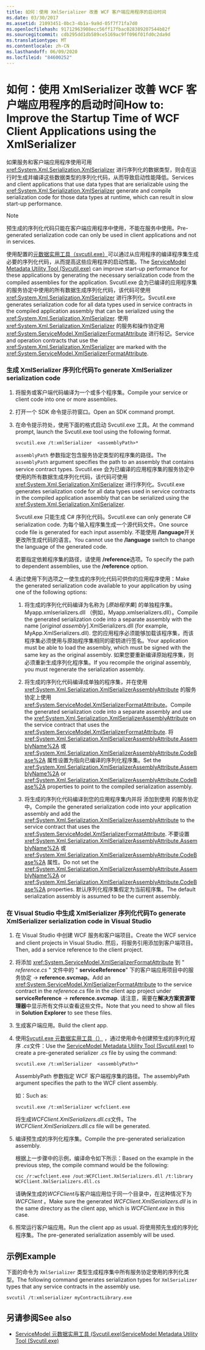 ```yaml
---
title: 如何：使用 XmlSerializer 改善 WCF 客户端应用程序的启动时间
ms.date: 03/30/2017
ms.assetid: 21093451-0bc3-4b1a-9a9d-05f7f71fa7d0
ms.openlocfilehash: 91712963908ecc56ff17fbac028389207544b82f
ms.sourcegitcommit: cdb295dd1db589ce5169ac9ff096f01fd0c2da9d
ms.translationtype: MT
ms.contentlocale: zh-CN
ms.lasthandoff: 06/09/2020
ms.locfileid: "84600252"
---
```

# <a name="how-to-improve-the-startup-time-of-wcf-client-applications-using-the-xmlserializer"></a><span data-ttu-id="440bd-102">如何：使用 XmlSerializer 改善 WCF 客户端应用程序的启动时间</span><span class="sxs-lookup"><span data-stu-id="440bd-102">How to: Improve the Startup Time of WCF Client Applications using the XmlSerializer</span></span>
<span data-ttu-id="440bd-103">如果服务和客户端应用程序使用可用 <xref:System.Xml.Serialization.XmlSerializer> 进行序列化的数据类型，则会在运行时生成并编译这些数据类型的序列化代码，从而导致启动性能降低。</span><span class="sxs-lookup"><span data-stu-id="440bd-103">Services and client applications that use data types that are serializable using the <xref:System.Xml.Serialization.XmlSerializer> generate and compile serialization code for those data types at runtime, which can result in slow start-up performance.</span></span>  
  
> [!NOTE]
> <span data-ttu-id="440bd-104">预生成的序列化代码只能在客户端应用程序中使用，不能在服务中使用。</span><span class="sxs-lookup"><span data-stu-id="440bd-104">Pre-generated serialization code can only be used in client applications and not in services.</span></span>  
  
 <span data-ttu-id="440bd-105">使用配置的[元数据实用工具（svcutil.exe）](../servicemodel-metadata-utility-tool-svcutil-exe.md)可以通过从应用程序的编译程序集生成必要的序列化代码，从而提高这些应用程序的启动性能。</span><span class="sxs-lookup"><span data-stu-id="440bd-105">The [ServiceModel Metadata Utility Tool (Svcutil.exe)](../servicemodel-metadata-utility-tool-svcutil-exe.md) can improve start-up performance for these applications by generating the necessary serialization code from the compiled assemblies for the application.</span></span> <span data-ttu-id="440bd-106">Svcutil.exe 会为已编译的应用程序集的服务协定中使用的所有数据生成序列化代码，该代码可使用 <xref:System.Xml.Serialization.XmlSerializer> 进行序列化。</span><span class="sxs-lookup"><span data-stu-id="440bd-106">Svcutil.exe generates serialization code for all data types used in service contracts in the compiled application assembly that can be serialized using the <xref:System.Xml.Serialization.XmlSerializer>.</span></span> <span data-ttu-id="440bd-107">使用 <xref:System.Xml.Serialization.XmlSerializer> 的服务和操作协定用 <xref:System.ServiceModel.XmlSerializerFormatAttribute> 进行标记。</span><span class="sxs-lookup"><span data-stu-id="440bd-107">Service and operation contracts that use the <xref:System.Xml.Serialization.XmlSerializer> are marked with the <xref:System.ServiceModel.XmlSerializerFormatAttribute>.</span></span>  
  
### <a name="to-generate-xmlserializer-serialization-code"></a><span data-ttu-id="440bd-108">生成 XmlSerializer 序列化代码</span><span class="sxs-lookup"><span data-stu-id="440bd-108">To generate XmlSerializer serialization code</span></span>  
  
1. <span data-ttu-id="440bd-109">将服务或客户端代码编译为一个或多个程序集。</span><span class="sxs-lookup"><span data-stu-id="440bd-109">Compile your service or client code into one or more assemblies.</span></span>  
  
2. <span data-ttu-id="440bd-110">打开一个 SDK 命令提示符窗口。</span><span class="sxs-lookup"><span data-stu-id="440bd-110">Open an SDK command prompt.</span></span>  
  
3. <span data-ttu-id="440bd-111">在命令提示符处，使用下面的格式启动 Svcutil.exe 工具。</span><span class="sxs-lookup"><span data-stu-id="440bd-111">At the command prompt, launch the Svcutil.exe tool using the following format.</span></span>  
  
    ```console  
    svcutil.exe /t:xmlSerializer  <assemblyPath>*  
    ```  
  
     <span data-ttu-id="440bd-112">`assemblyPath` 参数指定包含服务协定类型的程序集的路径。</span><span class="sxs-lookup"><span data-stu-id="440bd-112">The `assemblyPath` argument specifies the path to an assembly that contains service contract types.</span></span> <span data-ttu-id="440bd-113">Svcutil.exe 会为已编译的应用程序集的服务协定中使用的所有数据生成序列化代码，该代码可使用 <xref:System.Xml.Serialization.XmlSerializer> 进行序列化。</span><span class="sxs-lookup"><span data-stu-id="440bd-113">Svcutil.exe generates serialization code for all data types used in service contracts in the compiled application assembly that can be serialized using the <xref:System.Xml.Serialization.XmlSerializer>.</span></span>  
  
     <span data-ttu-id="440bd-114">Svcutil.exe 只能生成 C# 序列化代码。</span><span class="sxs-lookup"><span data-stu-id="440bd-114">Svcutil.exe can only generate C# serialization code.</span></span> <span data-ttu-id="440bd-115">为每个输入程序集生成一个源代码文件。</span><span class="sxs-lookup"><span data-stu-id="440bd-115">One source code file is generated for each input assembly.</span></span> <span data-ttu-id="440bd-116">不能使用 **/language**开关更改所生成代码的语言。</span><span class="sxs-lookup"><span data-stu-id="440bd-116">You cannot use the **/language** switch to change the language of the generated code.</span></span>  
  
     <span data-ttu-id="440bd-117">若要指定依赖程序集的路径，请使用 **/reference**选项。</span><span class="sxs-lookup"><span data-stu-id="440bd-117">To specify the path to dependent assemblies, use the **/reference** option.</span></span>  
  
4. <span data-ttu-id="440bd-118">通过使用下列选项之一使生成的序列化代码可供你的应用程序使用：</span><span class="sxs-lookup"><span data-stu-id="440bd-118">Make the generated serialization code available to your application by using one of the following options:</span></span>  
  
    1. <span data-ttu-id="440bd-119">将生成的序列化代码编译为名称为 [*原始程序集*] 的单独程序集。Myapp.xmlserializers.dll （例如，Myapp.xmlserializers.dll）。</span><span class="sxs-lookup"><span data-stu-id="440bd-119">Compile the generated serialization code into a separate assembly with the name [*original assembly*].XmlSerializers.dll (for example, MyApp.XmlSerializers.dll).</span></span> <span data-ttu-id="440bd-120">您的应用程序必须能够加载该程序集，而该程序集必须使用与原始程序集相同的密钥进行签名。</span><span class="sxs-lookup"><span data-stu-id="440bd-120">Your application must be able to load the assembly, which must be signed with the same key as the original assembly.</span></span> <span data-ttu-id="440bd-121">如果您要重新编译原始程序集，则必须重新生成序列化程序集。</span><span class="sxs-lookup"><span data-stu-id="440bd-121">If you recompile the original assembly, you must regenerate the serialization assembly.</span></span>  
  
    2. <span data-ttu-id="440bd-122">将生成的序列化代码编译成单独的程序集，并在使用 <xref:System.Xml.Serialization.XmlSerializerAssemblyAttribute> 的服务协定上使用 <xref:System.ServiceModel.XmlSerializerFormatAttribute>。</span><span class="sxs-lookup"><span data-stu-id="440bd-122">Compile the generated serialization code into a separate assembly and use the <xref:System.Xml.Serialization.XmlSerializerAssemblyAttribute> on the service contract that uses the <xref:System.ServiceModel.XmlSerializerFormatAttribute>.</span></span> <span data-ttu-id="440bd-123">将 <xref:System.Xml.Serialization.XmlSerializerAssemblyAttribute.AssemblyName%2A> 或 <xref:System.Xml.Serialization.XmlSerializerAssemblyAttribute.CodeBase%2A> 属性设置为指向已编译的序列化程序集。</span><span class="sxs-lookup"><span data-stu-id="440bd-123">Set the <xref:System.Xml.Serialization.XmlSerializerAssemblyAttribute.AssemblyName%2A> or <xref:System.Xml.Serialization.XmlSerializerAssemblyAttribute.CodeBase%2A> properties to point to the compiled serialization assembly.</span></span>  
  
    3. <span data-ttu-id="440bd-124">将生成的序列化代码编译到您的应用程序集内并将 添加到使用  的服务协定中。</span><span class="sxs-lookup"><span data-stu-id="440bd-124">Compile the generated serialization code into your application assembly and add the <xref:System.Xml.Serialization.XmlSerializerAssemblyAttribute> to the service contract that uses the <xref:System.ServiceModel.XmlSerializerFormatAttribute>.</span></span> <span data-ttu-id="440bd-125">不要设置 <xref:System.Xml.Serialization.XmlSerializerAssemblyAttribute.AssemblyName%2A> 或 <xref:System.Xml.Serialization.XmlSerializerAssemblyAttribute.CodeBase%2A> 属性。</span><span class="sxs-lookup"><span data-stu-id="440bd-125">Do not set the <xref:System.Xml.Serialization.XmlSerializerAssemblyAttribute.AssemblyName%2A> or <xref:System.Xml.Serialization.XmlSerializerAssemblyAttribute.CodeBase%2A> properties.</span></span> <span data-ttu-id="440bd-126">默认序列化程序集假定为当前程序集。</span><span class="sxs-lookup"><span data-stu-id="440bd-126">The default serialization assembly is assumed to be the current assembly.</span></span>  
  
### <a name="to-generate-xmlserializer-serialization-code-in-visual-studio"></a><span data-ttu-id="440bd-127">在 Visual Studio 中生成 XmlSerializer 序列化代码</span><span class="sxs-lookup"><span data-stu-id="440bd-127">To generate XmlSerializer serialization code in Visual Studio</span></span>  
  
1. <span data-ttu-id="440bd-128">在 Visual Studio 中创建 WCF 服务和客户端项目。</span><span class="sxs-lookup"><span data-stu-id="440bd-128">Create the WCF service and client projects in Visual Studio.</span></span> <span data-ttu-id="440bd-129">然后，将服务引用添加到客户端项目。</span><span class="sxs-lookup"><span data-stu-id="440bd-129">Then, add a service reference to the client project.</span></span>  
  
2. <span data-ttu-id="440bd-130">将添加 <xref:System.ServiceModel.XmlSerializerFormatAttribute> 到 " *reference.cs* " 文件中的 " **serviceReference**" 下的客户端应用项目中的服务协定  ->  **reference.svcmap**。</span><span class="sxs-lookup"><span data-stu-id="440bd-130">Add an <xref:System.ServiceModel.XmlSerializerFormatAttribute> to the service contract in the *reference.cs* file in the client app project under **serviceReference** -> **reference.svcmap**.</span></span> <span data-ttu-id="440bd-131">请注意，需要在**解决方案资源管理器**中显示所有文件以查看这些文件。</span><span class="sxs-lookup"><span data-stu-id="440bd-131">Note that you need to show all files in **Solution Explorer** to see these files.</span></span>  
  
3. <span data-ttu-id="440bd-132">生成客户端应用。</span><span class="sxs-lookup"><span data-stu-id="440bd-132">Build the client app.</span></span>  
  
4. <span data-ttu-id="440bd-133">使用[Svcutil.exe 元数据实用工具（）](../servicemodel-metadata-utility-tool-svcutil-exe.md) ，通过使用命令创建预生成的序列化程序 *.cs*文件：</span><span class="sxs-lookup"><span data-stu-id="440bd-133">Use the [ServiceModel Metadata Utility Tool (Svcutil.exe)](../servicemodel-metadata-utility-tool-svcutil-exe.md) to create a pre-generated serializer *.cs* file by using the command:</span></span>  
  
    ```console  
    svcutil.exe /t:xmlSerializer  <assemblyPath>*  
    ```  
  
     <span data-ttu-id="440bd-134">AssemblyPath 参数指定 WCF 客户端程序集的路径。</span><span class="sxs-lookup"><span data-stu-id="440bd-134">The assemblyPath argument specifies the path to the WCF client assembly.</span></span>  
  
     <span data-ttu-id="440bd-135">如：</span><span class="sxs-lookup"><span data-stu-id="440bd-135">Such as:</span></span>  
  
    ```console  
    svcutil.exe /t:xmlSerializer wcfclient.exe  
    ```  
  
     <span data-ttu-id="440bd-136">将生成*WCFClient.XmlSerializers.dll.cs*文件。</span><span class="sxs-lookup"><span data-stu-id="440bd-136">The *WCFClient.XmlSerializers.dll.cs* file will be generated.</span></span>  
  
5. <span data-ttu-id="440bd-137">编译预生成的序列化程序集。</span><span class="sxs-lookup"><span data-stu-id="440bd-137">Compile the pre-generated serialization assembly.</span></span>  
  
     <span data-ttu-id="440bd-138">根据上一步骤中的示例，编译命令如下所示：</span><span class="sxs-lookup"><span data-stu-id="440bd-138">Based on the example in the previous step, the compile command would be the following:</span></span>  
  
    ```console  
    csc /r:wcfclient.exe /out:WCFClient.XmlSerializers.dll /t:library WCFClient.XmlSerializers.dll.cs  
    ```  
  
     <span data-ttu-id="440bd-139">请确保生成的*WCFClient*与客户端应用位于同一个目录中，在这种情况下为*WCFClient* 。</span><span class="sxs-lookup"><span data-stu-id="440bd-139">Make sure the generated *WCFClient.XmlSerializers.dll* is in the same directory as the client app, which is *WCFClient.exe* in this case.</span></span>  
  
6. <span data-ttu-id="440bd-140">照常运行客户端应用。</span><span class="sxs-lookup"><span data-stu-id="440bd-140">Run the client app as usual.</span></span> <span data-ttu-id="440bd-141">将使用预先生成的序列化程序集。</span><span class="sxs-lookup"><span data-stu-id="440bd-141">The pre-generated serialization assembly will be used.</span></span>  
  
## <a name="example"></a><span data-ttu-id="440bd-142">示例</span><span class="sxs-lookup"><span data-stu-id="440bd-142">Example</span></span>  
 <span data-ttu-id="440bd-143">下面的命令为 `XmlSerializer` 类型生成程序集中所有服务协定使用的序列化类型。</span><span class="sxs-lookup"><span data-stu-id="440bd-143">The following command generates serialization types for `XmlSerializer` types that any service contracts in the assembly use.</span></span>  
  
```console  
svcutil /t:xmlserializer myContractLibrary.exe  
```  
  
## <a name="see-also"></a><span data-ttu-id="440bd-144">另请参阅</span><span class="sxs-lookup"><span data-stu-id="440bd-144">See also</span></span>

- [<span data-ttu-id="440bd-145">ServiceModel 元数据实用工具 (Svcutil.exe)</span><span class="sxs-lookup"><span data-stu-id="440bd-145">ServiceModel Metadata Utility Tool (Svcutil.exe)</span></span>](../servicemodel-metadata-utility-tool-svcutil-exe.md)
